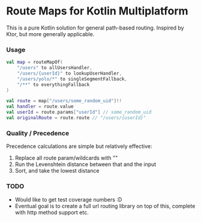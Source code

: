 # Route Maps for Kotlin Multiplatform

This is a pure Kotlin solution for general path-based routing. Inspired by Ktor, but more generally applicable.

### Usage

```kotlin
val map = routeMapOf(
    "/users" to allUsersHandler,
    "/users/{userId}" to lookupUserHandler,
    "/users/yolo/*" to singleSegmentFallback,
    "/**" to everythingFallback
)

val route = map["/users/some_random_uid"]!!
val handler = route.value
val userId = route.params["userId"] // some_random_uid
val originalRoute = route.route // "/users/{userId}"
```

### Quality / Precedence
Precedence calculations are simple but relatively effective: 
1. Replace all route param/wildcards with ""
2. Run the Levenshtein distance between that and the input
3. Sort, and take the lowest distance

### TODO
* Would like to get test coverage numbers :D
* Eventual goal is to create a full url routing library on top of this, complete with http method support etc.